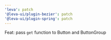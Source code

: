 ```yaml
---
'leva': patch
'@leva-ui/plugin-bezier': patch
'@leva-ui/plugin-spring': patch
---
```


Feat: pass `get` function to Button and ButtonGroup

